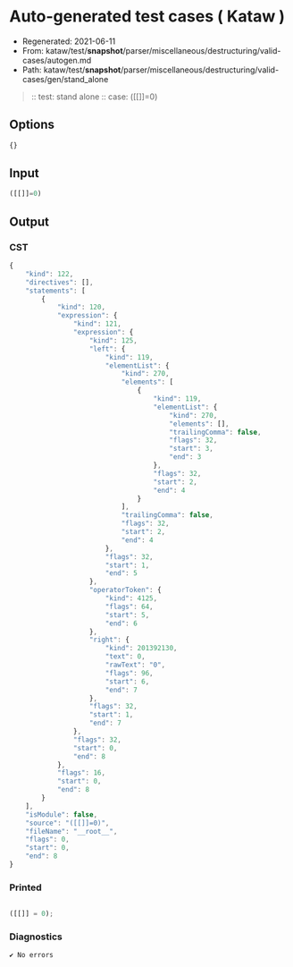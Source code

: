 # Auto-generated test cases ( Kataw )
- Regenerated: 2021-06-11
- From: kataw/test/__snapshot__/parser/miscellaneous/destructuring/valid-cases/autogen.md
- Path: kataw/test/__snapshot__/parser/miscellaneous/destructuring/valid-cases/gen/stand_alone
> :: test: stand alone
> :: case: ([[]]=0)
## Options

`````js
{}
`````
## Input

`````js
([[]]=0)
`````
## Output

### CST

```javascript
{
    "kind": 122,
    "directives": [],
    "statements": [
        {
            "kind": 120,
            "expression": {
                "kind": 121,
                "expression": {
                    "kind": 125,
                    "left": {
                        "kind": 119,
                        "elementList": {
                            "kind": 270,
                            "elements": [
                                {
                                    "kind": 119,
                                    "elementList": {
                                        "kind": 270,
                                        "elements": [],
                                        "trailingComma": false,
                                        "flags": 32,
                                        "start": 3,
                                        "end": 3
                                    },
                                    "flags": 32,
                                    "start": 2,
                                    "end": 4
                                }
                            ],
                            "trailingComma": false,
                            "flags": 32,
                            "start": 2,
                            "end": 4
                        },
                        "flags": 32,
                        "start": 1,
                        "end": 5
                    },
                    "operatorToken": {
                        "kind": 4125,
                        "flags": 64,
                        "start": 5,
                        "end": 6
                    },
                    "right": {
                        "kind": 201392130,
                        "text": 0,
                        "rawText": "0",
                        "flags": 96,
                        "start": 6,
                        "end": 7
                    },
                    "flags": 32,
                    "start": 1,
                    "end": 7
                },
                "flags": 32,
                "start": 0,
                "end": 8
            },
            "flags": 16,
            "start": 0,
            "end": 8
        }
    ],
    "isModule": false,
    "source": "([[]]=0)",
    "fileName": "__root__",
    "flags": 0,
    "start": 0,
    "end": 8
}
```

### Printed

```javascript

([[]] = 0);
```

### Diagnostics

```javascript
✔ No errors
```

